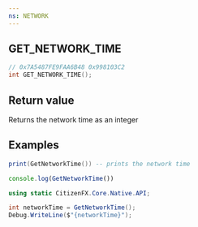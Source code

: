 ```yaml
---
ns: NETWORK
---
```

## GET_NETWORK_TIME

```c
// 0x7A5487FE9FAA6B48 0x998103C2
int GET_NETWORK_TIME();
```


## Return value
Returns the network time as an integer

## Examples
```lua
print(GetNetworkTime()) -- prints the network time
```

```js
console.log(GetNetworkTime())
```

```cs
using static CitizenFX.Core.Native.API;

int networkTime = GetNetworkTime();
Debug.WriteLine($"{networkTime}");
```
